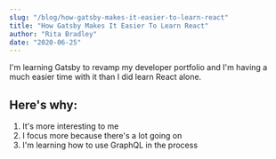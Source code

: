 ```yaml
---
slug: "/blog/how-gatsby-makes-it-easier-to-learn-react"
title: "How Gatsby Makes It Easier To Learn React"
author: "Rita Bradley"
date: "2020-06-25"
---
```


I'm learning Gatsby to revamp my developer portfolio and I'm having a much easier time with it than I did learn React alone.

## Here's why:

1. It's more interesting to me
2. I focus more because there's a lot going on
3. I'm learning how to use GraphQL in the process
